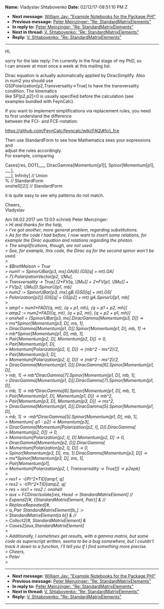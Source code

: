 **Name:** Vladyslav Shtabovenko
**Date:** 02/12/17-08:51:10 PM Z

  - **Next message:** [William Jay: "Example Notebooks for the Package
    PHI"](1214.html)
  - **Previous message:** [Peter Meinzinger: "Re:
    StandardMatrixElements"](1212.html)
  - **In reply to:** [Peter Meinzinger: "Re:
    StandardMatrixElements"](1212.html)
  - **Next in thread:** [V. Shtabovenko: "Re:
    StandardMatrixElements"](1329.html)
  - **Reply:** [V. Shtabovenko: "Re: StandardMatrixElements"](1329.html)

-----

Hi,  

sorry for the late reply: I'm currently in the final stage of my PhD,
so  
I can answer at most once a week at this mailing list.  

Dirac equation is actually automatically applied by DiracSimplify.
Also  
in num2 you should use  
GS[Polarization[p2,Transversality-\>True] to have the
transversality  
condition. The kinematics  
like SP[p2,p2]=0 is usually specified before the calculation
(see  
examples bundled with FeynCalc).  

If you want to implement simplifications via replacement rules, you
need  
to first understand the difference  
between the FCI- and FCE-notation:  

https://github.com/FeynCalc/feyncalc/wiki/FAQ\#fci\_fce  

Then use StandardForm to see how Mathematica sees your expressions and  
adjust the rules accordingly.  
For example, comparing  

Cases[res, DOT[\_\_\_, DiracGamma[Momentum[p1]],
Spinor[Momentum[p1], \_\_\_],  
\_\_\_], Infinity] // Union  
% // StandardForm  
onshell[[2]] // StandardForm  

it is quite easy to see why patterns do not match.  

Cheers,  
Vladyslav  

Am 06.02.2017 um 13:03 schrieb Peter Meinzinger:  
*\> Hi and thanks for the help,*  
*\> i've got another, more general problem, regarding substitutions.*  
*\> As for the code I had before, I now want to insert some relations,
for example the Dirac equation and relations regarding the photon.*  
*\> The simplifications, though, are not used.*  
*\> See, for example, this code, the Dirac eq for the second spinor
won't be used.*  
*\>*  
*\> $BreitMaison = True*  
*\> num1 := SpinorUBar[p3, ms].GA[6].(GS[q] +
mt).GA[*  
*\> 7].PolarizationVector[p2, \\[Mu],*  
*\> Transversality -\> True].(2\*FV[q, \\[Mu]] +
2\*FV[p1, \\[Mu]] +*  
*\> FV[p2, \\[Mu]]).SpinorU[p1, mb]*  
*\> num2 := SpinorUBar[p3, ms].gB.(GSD[q] +
mt).GS[*  
*\> Polarization[p2]].(GS[q] + GS[p2] +
mt).gA.SpinorU[p1, mb]*  
*\>*  
*\> amp1 = num1\*FAD[{q, mt}, {q + p1, mh}, {q + p1 + p2,
mh}]*  
*\> amp2 := num2\*FAD[{q, mt}, {q + p2, mt}, {q + p2 + p1,
mh}]*  
*\> onshell = {SpinorUBar[p3,
ms].DiracGamma[Momentum[p3, D]] -\>*  
*\> ms\*Spinor[Momentum[p3, D], ms, 1],*  
*\> DiracGamma[Momentum[p1,
D]].Spinor[Momentum[p1, D], mb, 1] -\>*  
*\> mb\*Spinor[Momentum[p1, D], mb, 1],*  
*\> Pair[Momentum[p2, D], Momentum[p2, D]] -\>
0,*  
*\> Pair[Momentum[p1, D],*  
*\> Momentum[Polarization[p2, I], D]] -\> (mb^2 -
ms^2)/2,*  
*\> Pair[Momentum[p3, D],*  
*\> Momentum[Polarization[p2, I], D]] -\> (mb^2 -
ms^2)/2,*  
*\> DiracGamma[Momentum[p1,
D]].DiracGamma[6].Spinor[Momentum[p1, D],*  
*\> mb, 1] -\> mb\*DiracGamma[7].Spinor[Momentum[p1,
D], mb, 1],*  
*\> DiracGamma[Momentum[p1,
D]].DiracGamma[7].Spinor[Momentum[p1, D],*  
*\> mb, 1] -\> mb\*DiracGamma[6].Spinor[Momentum[p1,
D], mb, 1],*  
*\> Pair[Momentum[p1, D], Momentum[p1, D]] -\>
mb^2,*  
*\> Pair[Momentum[p3, D], Momentum[p3, D]] -\>
ms^2,*  
*\> DiracGamma[Momentum[p1,
D]].DiracGamma[5].Spinor[Momentum[p1, D],*  
*\> mb, 1] -\>
-mb\*DiracGamma[5].Spinor[Momentum[p1, D], mb,
1],*  
*\> Momentum[-p1 - p2] -\> Momentum[p3],*  
*\> DiracGamma[Momentum[Polarization[p2, I],
D]].DiracGamma[*  
*\> Momentum[p2, D]] -\> 0,*  
*\> Momentum[Polarization[p2, I], D].Momentum[p2,
D] -\> 0,*  
*\> DiracGamma[Momentum[p2, D]].DiracGamma[*  
*\> Momentum[Polarization[p2, I], D]] -\> 0,*  
*\> Spinor[Momentum[p3, D], ms,
1].DiracGamma[Momentum[p3, D]] -\>*  
*\> ms\*Spinor[Momentum[p3, D], ms, 1],*  
*\> Pair[Momentum[p1],*  
*\> Momentum[Polarization[p2, I, Transversality -\>
True]]] -\> p2epk}*  
*\>*  
*\> res1 = -I/Pi^2\*TID[amp1, q]*  
*\> res2 = -I/Pi^2\*TID[amp2, q]*  
*\> res = res1 + res2 /. onshell*  
*\> aux = FCDiracIsolate[res, Head -\> StandardMatrixElement]
//*  
*\> Expand2[\#, {StandardMatrixElement, Pair}] & //*  
*\> ReplaceRepeated[\#,*  
*\> a\_Pair StandardMatrixElement[b\_] :\>*  
*\> StandardMatrixElement[a b]] & //*  
*\> Collect2[\#, StandardMatrixElement] &*  
*\> Cases2[aux,StandardMatrixElement]*  
*\>*  
*\> Additionally, I sometimes get results, with a gamma matrix, but some
code as superscript written, seems to be a bug somewhere, but I couldn't
track it down to a function, I'll tell you if I find something more
precise.*  
*\> Cheers,*  
*\> Peter*  
*\>*  

-----

  - **Next message:** [William Jay: "Example Notebooks for the Package
    PHI"](1214.html)
  - **Previous message:** [Peter Meinzinger: "Re:
    StandardMatrixElements"](1212.html)
  - **In reply to:** [Peter Meinzinger: "Re:
    StandardMatrixElements"](1212.html)
  - **Next in thread:** [V. Shtabovenko: "Re:
    StandardMatrixElements"](1329.html)
  - **Reply:** [V. Shtabovenko: "Re: StandardMatrixElements"](1329.html)

-----

